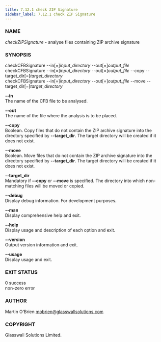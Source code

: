 ```yaml
---
title: 7.12.1 check ZIP Signature
sidebar_label: 7.12.1 check ZIP Signature
---
```


### NAME
*checkZIPSignature* - analyse files containing ZIP archive signature

### SYNOPSIS
checkCFBSignature --in[=]*input_directory* --out[=]*output_file*  
checkCFBSignature --in[=]*input_directory* --out[=]*output_file* --copy --target_dir[=]*target_directory*  
checkCFBSignature --in[=]*input_directory* --out[=]*output_file* --move --target_dir[=]*target_directory*

**--in**  
The name of the CFB file to be analysed.

**--out**  
The name of the file where the analysis is to be placed.

**--copy**  
Boolean. Copy files that do not contain the ZIP archive signature into the directory specified by **--target_dir**. The target directory will be created if it does not exist.

**--move**  
Boolean. Move files that do not contain the ZIP archive signature into the directory specified by **--target_dir**. The target directory will be created if it does not exist.

**--target_dir**  
Mandatory if **--copy** or **--move** is specified. The directory into which non-matching files will be moved or copied.

**--debug**  
Display debug information. For development purposes.

**--man**  
Display comprehensive help and exit.

**--help**  
Display usage and description of each option and exit.

**--version**  
Output version information and exit.

**--usage**  
Display usage and exit.

### **EXIT STATUS**  
0          success  
non-zero   error

### AUTHOR
Martin O'Brien mobrien@glasswallsolutions.com

### COPYRIGHT
Glasswall Solutions Limited.